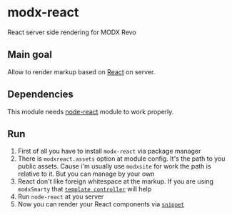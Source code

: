 modx-react
===========

React server side rendering for MODX Revo

## Main goal
Allow to render markup based on [React](https://github.com/facebook/react) on server.

## Dependencies
This module needs [node-react](https://github.com/proxyfabio/node-react) module to work properly.

## Run
1. First of all you have to install `modx-react` via package manager
2. There is `modxreact.assets` option at module config. It's the path to you public assets.
Cause i'm usually use `modxsite` for work the path is relative to it. But you can manage by your own
3. React don't like foreign whitespace at the markup. If you are using `modxSmarty` that [`template controller`](https://github.com/proxyfabio/modx-react/blob/master/core/components/modxreact/controllers/smarty/base.php) will help
4. Run `node-react` at you server
5. Now you can render your React components via [`snippet`](https://github.com/proxyfabio/modx-react/tree/master/examples/basic-example/template.tpl#L7)
